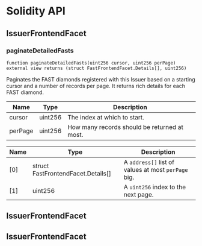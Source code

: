 # Solidity API

## IssuerFrontendFacet

### paginateDetailedFasts

```solidity
function paginateDetailedFasts(uint256 cursor, uint256 perPage) external view returns (struct FastFrontendFacet.Details[], uint256)
```

Paginates the FAST diamonds registered with this Issuer based on a starting cursor and
       a number of records per page. It returns rich details for each FAST diamond.

| Name | Type | Description |
| ---- | ---- | ----------- |
| cursor | uint256 | The index at which to start. |
| perPage | uint256 | How many records should be returned at most. |

| Name | Type | Description |
| ---- | ---- | ----------- |
| [0] | struct FastFrontendFacet.Details[] | A `address[]` list of values at most `perPage` big. |
| [1] | uint256 | A `uint256` index to the next page. |

## IssuerFrontendFacet

## IssuerFrontendFacet

